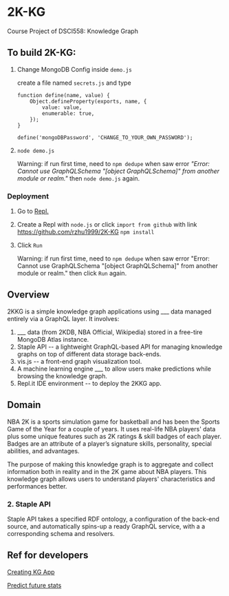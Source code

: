 # 2K-KG

Course Project of DSCI558: Knowledge Graph

## To build 2K-KG:

1. Change MongoDB Config inside `demo.js`

    create a file named `secrets.js` and type

    ```
    function define(name, value) {
        Object.defineProperty(exports, name, {
            value: value,
            enumerable: true,
        });
    }

    define('mongoDBPassword', 'CHANGE_TO_YOUR_OWN_PASSWORD');
    ```

2. `node demo.js`

    Warning: if run first time, need to `npm dedupe` when saw error _"Error: Cannot use GraphQLSchema "[object GraphQLSchema]" from another module or realm."_ then `node demo.js` again.

### Deployment

1. Go to [Repl.](https://replit.com/~)

2. Create a Repl with `node.js` or click `import from github` with link https://github.com/rzhu1999/2K-KG
   `npm install`

3. Click `Run`

    Warning: if run first time, need to `npm dedupe` when saw error "Error: Cannot use GraphQLSchema "[object GraphQLSchema]" from another module or realm." then click `Run` again.

## Overview

2KKG is a simple knowledge graph applications using \_\_\_ data managed entirely via a GraphQL layer. It involves:

1. \_\_\_ data (from 2KDB, NBA Official, Wikipedia) stored in a free-tire MongoDB Atlas instance.
2. Staple API -- a lightweight GraphQL-based API for managing knowledge graphs on top of different data storage back-ends.
3. vis.js -- a front-end graph visualization tool.
4. A machine learning engine \_\_\_ to allow users make predictions while browsing the knowledge graph.
5. Repl.it IDE environment -- to deploy the 2KKG app.

## Domain

NBA 2K is a sports simulation game for basketball and has been the Sports Game of the Year for a couple of years. It uses real-life NBA players' data plus some unique features such as 2K ratings & skill badges of each player. Badges are an attribute of a player’s signature skills, personality, special abilities, and advantages.

The purpose of making this knowledge graph is to aggregate and collect information both in reality and in the 2K game about NBA players. This knowledge graph allows users to understand players' characteristics and performances better.

### 2. Staple API

Staple API takes a specified RDF ontology, a configuration of the back-end source, and automatically spins-up a ready GraphQL service, with a a corresponding schema and resolvers.

## Ref for developers

[Creating KG App](https://levelup.gitconnected.com/knowledge-graph-app-in-15min-c76b94bb53b3)

[Predict future stats](https://towardsdatascience.com/predicting-the-outcome-of-nba-games-with-machine-learning-a810bb768f20)
